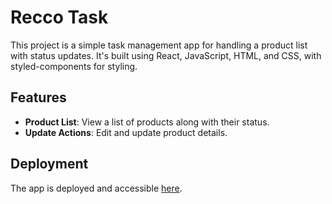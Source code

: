 # Recco Task

This project is a simple task management app for handling a product list with status updates. It's built using React, JavaScript, HTML, and CSS, with styled-components for styling.

## Features

- **Product List**: View a list of products along with their status.
- **Update Actions**: Edit and update product details.

## Deployment

The app is deployed and accessible [here](https://reeco-prabhat-kumar-11.vercel.app/).
